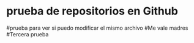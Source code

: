 # prueba de repositorios en Github

#prueba para ver si puedo modificar el mismo archivo
#Me vale madres
#Tercera prueba


